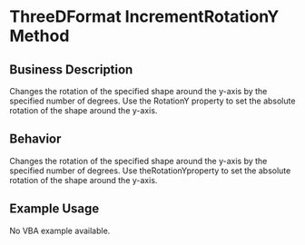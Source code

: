 # ThreeDFormat IncrementRotationY Method

## Business Description
Changes the rotation of the specified shape around the y-axis by the specified number of degrees. Use the RotationY property to set the absolute rotation of the shape around the y-axis.

## Behavior
Changes the rotation of the specified shape around the y-axis by the specified number of degrees. Use theRotationYproperty to set the absolute rotation of the shape around the y-axis.

## Example Usage
No VBA example available.